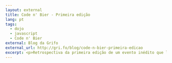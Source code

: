 ```yaml
---
layout: external
title: Code n' Bier - Primeira edição
lang: pt
tags:
  - dojo
  - javascript
  - Code n' Bier
external: Blog da Grifo
external_url: http://gri.fo/blog/code-n-bier-primeira-edicao
excerpt: <p>Retrospectiva da primeira edição de um evento inédito que leva programação a um ambiente de descontração do bom e velho bar. Aprendizado, integração e diversão são os principais objetivos.</p>
---
```

